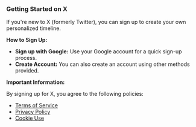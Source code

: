 ### Getting Started on X

If you're new to X (formerly Twitter), you can sign up to create your own personalized timeline.

**How to Sign Up:**

*   **Sign up with Google:** Use your Google account for a quick sign-up process.
*   **Create Account:** You can also create an account using other methods provided.

**Important Information:**

By signing up for X, you agree to the following policies:

*   [Terms of Service](https://x.com/tos)
*   [Privacy Policy](https://x.com/privacy)
*   [Cookie Use](https://help.x.com/rules-and-policies/twitter-cookies)